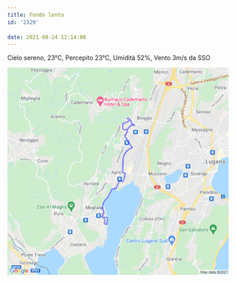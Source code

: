 ```yaml
---
title: Fondo lento
id: '2329'

date: 2021-08-24 12:14:00
---
```


Cielo sereno, 23°C, Percepito 23°C, Umidità 52%, Vento 3m/s da SSO
<!-- more -->
![image](/images/2021/08/20210824-activity-map.png)
